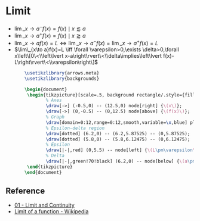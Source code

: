 # Limit

* $\lim\_{x\to a^-}f(x)=f(x)\mid x\lessapprox a$
* $\lim\_{x\to a^+}f(x)=f(x)\mid x\gtrapprox a$
* $\lim\_{x\to a}f(x)=L\iff\lim\_{x\to a^-}f(x)=\lim\_{x\to a^{+}}f(x)=L$
* $\lim\_{x\to a}f(x)=L \iff \forall \varepsilon>0,\exists \delta>0,\forall x\left\[0\<\\left\lvert x-a\right\rvert\<\\delta\implies\left\lvert f(x)-L\right\rvert\<\\varepsilon\right\]$

````tikz
       \usetikzlibrary{arrows.meta}
       \usetikzlibrary{backgrounds}

       \begin{document}
        \begin{tikzpicture}[scale=.5, background rectangle/.style={fill=white}, show background rectangle]
               % Axes
               \draw[->] (-0.5,0) -- (12.5,0) node[right] {\(x\)}; 
               \draw[->] (0,-0.5) -- (0,12.5) node[above] {\(f(x)\)};
               % Graph
               \draw[domain=0:12,range=0:12,smooth,variable=\x,blue] plot ({\x},{(\x^3-18*\x^2+88*\x-96)/32+6});
               % Epsilon-delta region
               \draw[dotted] (6.2,0) -- (6.2,5.87525) -- (0,5.87525);
               \draw[dotted] (5.8,0) -- (5.8,6.12475) -- (0,6.12475);
               % Epsilon
               \draw[|-|,red] (0,5.5) -- node[left] {\(L\pm\varepsilon\)} (0,6.5);
               % Delta
               \draw[|-|,green!70!black] (6.2,0) -- node[below] {\(a\pm\delta\)} (5.8,0);
        \end{tikzpicture}
       \end{document}
````

## Reference

* [01 - Limit and Continuity](../../../../00%20-%20Summary/SCMA104%20-%20System%20of%20Ordinary%20Differential%20Equations%20and%20Applications%20in%20Medical%20Science/01%20-%20Limit%20and%20Continuity.md)
* [Limit of a function - Wikipedia](https://en.wikipedia.org/wiki/Limit_of_a_function)
